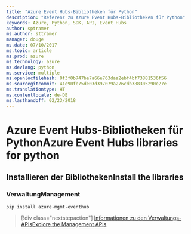 ```yaml
---
title: "Azure Event Hubs-Bibliotheken für Python"
description: "Referenz zu Azure Event Hubs-Bibliotheken für Python"
keywords: Azure, Python, SDK, API, Event Hubs
author: sptramer
ms.author: sttramer
manager: douge
ms.date: 07/10/2017
ms.topic: article
ms.prod: azure
ms.technology: azure
ms.devlang: python
ms.service: multiple
ms.openlocfilehash: 0f3f0b747be7a66e763daa2ebf4bf73881536f56
ms.sourcegitcommit: 41e90fe75de03d397079a276cdb388305290e27e
ms.translationtype: HT
ms.contentlocale: de-DE
ms.lasthandoff: 02/23/2018
---
```

# <a name="azure-event-hubs-libraries-for-python"></a><span data-ttu-id="6824d-104">Azure Event Hubs-Bibliotheken für Python</span><span class="sxs-lookup"><span data-stu-id="6824d-104">Azure Event Hubs libraries for python</span></span>

## <a name="install-the-libraries"></a><span data-ttu-id="6824d-105">Installieren der Bibliotheken</span><span class="sxs-lookup"><span data-stu-id="6824d-105">Install the libraries</span></span>


### <a name="management"></a><span data-ttu-id="6824d-106">Verwaltung</span><span class="sxs-lookup"><span data-stu-id="6824d-106">Management</span></span>

```bash
pip install azure-mgmt-eventhub
```
> [!div class="nextstepaction"]
> [<span data-ttu-id="6824d-107">Informationen zu den Verwaltungs-APIs</span><span class="sxs-lookup"><span data-stu-id="6824d-107">Explore the Management APIs</span></span>](/python/api/overview/azure/eventhub/management)